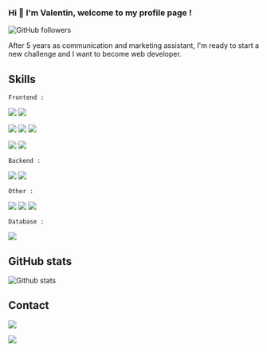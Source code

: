 ### Hi 👋 I'm Valentin, welcome to my profile page !

<img alt="GitHub followers" src="https://img.shields.io/github/followers/ValGab?label=Follow&style=social">

After 5 years as communication and marketing assistant, I'm ready to start a new challenge and I want to become web developer.

## Skills

 `Frontend :`

<img src="https://img.shields.io/badge/HTML5-E34F26?style=for-the-badge&logo=html5&logoColor=white"> <img src="https://img.shields.io/badge/CSS3-1572B6?style=for-the-badge&logo=css3&logoColor=white">

<img src="https://img.shields.io/badge/JavaScript-323330?style=for-the-badge&logo=javascript&logoColor=F7DF1E">  <img src="https://img.shields.io/badge/React-20232A?style=for-the-badge&logo=react&logoColor=61DAFB">  <img src="https://img.shields.io/badge/Node.js-339933?style=for-the-badge&logo=nodedotjs&logoColor=white">

<img src="https://img.shields.io/badge/React_Native-20232A?style=for-the-badge&logo=react&logoColor=61DAFB">  [<img src="https://img.shields.io/badge/Expo-@ValGab-green">](https://expo.dev/@valgab)

 
 `Backend :`
 
<img src="https://img.shields.io/badge/Heroku-430098?style=for-the-badge&logo=heroku&logoColor=white"> <img src="https://img.shields.io/badge/Express.js-000000?style=for-the-badge&logo=express&logoColor=white">

`Other :` 

<img src="https://img.shields.io/badge/Netlify-00C7B7?style=for-the-badge&logo=netlify&logoColor=white"> <img src="https://img.shields.io/badge/GIT-E44C30?style=for-the-badge&logo=git&logoColor=white"> <img src="https://img.shields.io/badge/GitHub-100000?style=for-the-badge&logo=github&logoColor=white">

 `Database :`
 
 <img src="https://img.shields.io/badge/MongoDB-4EA94B?style=for-the-badge&logo=mongodb&logoColor=white">


## GitHub stats

![Github stats](https://github-readme-stats.vercel.app/api?username=valgab)  

## Contact

[<img src="https://img.shields.io/badge/My Website-www.valentingbr.fr-green">](https://www.valentingbr.fr)

[<img src="https://img.shields.io/badge/LinkedIn-0077B5?style=for-the-badge&logo=linkedin&logoColor=white">](https://www.linkedin.com/in/valentin-gaborieau)


